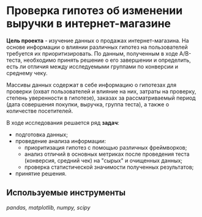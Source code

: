# Проверка гипотез об изменении выручки в интернет-магазине

**Цель проекта** - изучение данных о продажах интернет-магазина. На основе информации о влиянии различных гипотез на пользователей требуется их приоритизировать. По данным, полученным в ходе А/В-теста, необходимо принять решение о его завершении и определить, есть ли отличия между исследуемыми группами по конверсии и среднему чеку.

Массивы данных содержат в себе информацию о гипотезах для проверки (охват пользователей и влияние на них, затраты на проверку, степень уверенности в гипотезе), заказах за рассматриваемый период (дата совершения покупки, выручка, группа теста), а также о количестве посетителей.    

В ходе исследования решается ряд **задач**:
- подготовка данных; 
- проведение анализа информации:
    + приоритизация гипотез с помощью различных фреймворков;
    + анализ отличий в основных метриках после проведения теста (конверсия, средний чек) на "сырых" и очищенных данных;
    + проверка статистической значимости полученных результатов;
- принятие решения.  

## Используемые инструменты
*pandas, matplotlib, numpy, scipy*
